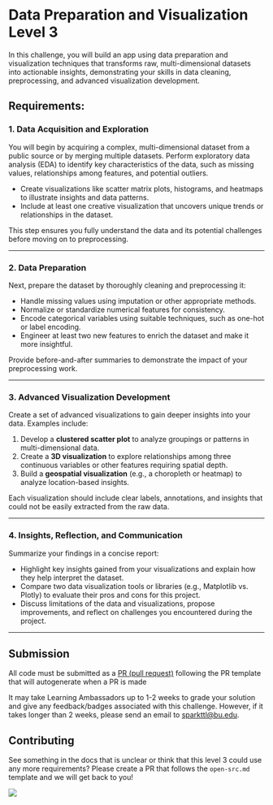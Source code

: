 # Data Preparation and Visualization Level 3 

In this challenge, you will build an app using data preparation and visualization techniques that transforms raw, multi-dimensional datasets into actionable insights, demonstrating your skills in data cleaning, preprocessing, and advanced visualization development.

## Requirements:

### 1. **Data Acquisition and Exploration**
You will begin by acquiring a complex, multi-dimensional dataset from a public source or by merging multiple datasets. Perform exploratory data analysis (EDA) to identify key characteristics of the data, such as missing values, relationships among features, and potential outliers.  
- Create visualizations like scatter matrix plots, histograms, and heatmaps to illustrate insights and data patterns.
- Include at least one creative visualization that uncovers unique trends or relationships in the dataset.

This step ensures you fully understand the data and its potential challenges before moving on to preprocessing.

---

### 2. **Data Preparation**
Next, prepare the dataset by thoroughly cleaning and preprocessing it:
- Handle missing values using imputation or other appropriate methods.
- Normalize or standardize numerical features for consistency.
- Encode categorical variables using suitable techniques, such as one-hot or label encoding.
- Engineer at least two new features to enrich the dataset and make it more insightful.

Provide before-and-after summaries to demonstrate the impact of your preprocessing work. 

---

### 3. **Advanced Visualization Development**
Create a set of advanced visualizations to gain deeper insights into your data. Examples include:
1. Develop a **clustered scatter plot** to analyze groupings or patterns in multi-dimensional data.
2. Create a **3D visualization** to explore relationships among three continuous variables or other features requiring spatial depth.
3. Build a **geospatial visualization** (e.g., a choropleth or heatmap) to analyze location-based insights.

Each visualization should include clear labels, annotations, and insights that could not be easily extracted from the raw data. 

---

### 4. **Insights, Reflection, and Communication**
Summarize your findings in a concise report:
- Highlight key insights gained from your visualizations and explain how they help interpret the dataset.
- Compare two data visualization tools or libraries (e.g., Matplotlib vs. Plotly) to evaluate their pros and cons for this project.
- Discuss limitations of the data and visualizations, propose improvements, and reflect on challenges you encountered during the project.


---

## Submission

All code must be submitted as a [PR (pull request)](https://docs.github.com/en/pull-requests/collaborating-with-pull-requests/proposing-changes-to-your-work-with-pull-requests/creating-a-pull-request#creating-the-pull-request) following the PR template that will autogenerate when a PR is made

It may take Learning Ambassadors up to 1-2 weeks to grade your solution and give any feedback/badges associated with this challenge. However, if it takes longer than 2 weeks, please send an email to sparkttl@bu.edu.

## Contributing

See something in the docs that is unclear or think that this level 3 could use any more requirements? Please create a PR that follows the `open-src.md` template and we will get back to you!

<a href="https://contrib.rocks">
  <img src="https://contrib.rocks/image?repo=BU-Spark-Learning-Ambassadors/paths-level3-template" />
</a>

<!-- PUT GOLD BADGE OF SKILL HERE -->
<!-- <div style="display: flex; align-items: center; justify-content: center;">
<img src="https://pngimg.com/d/gold_medal_PNG28.png" width='200'/>
</div> -->
